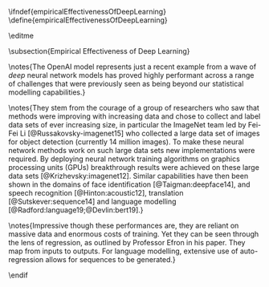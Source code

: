 \ifndef{empiricalEffectivenessOfDeepLearning}
\define{empiricalEffectivenessOfDeepLearning}

\editme

\subsection{Empirical Effectiveness of Deep Learning}

\notes{The OpenAI model represents just a recent example from a wave
of *deep* neural network models has proved highly performant across a
range of challenges that were previously seen as being beyond our
statistical modelling capabilities.}

\notes{They stem from the courage of a group of researchers who saw
that methods were improving with increasing data and chose to collect
and label data sets of ever increasing size, in particular the
ImageNet team led by Fei-Fei Li [@Russakovsky-imagenet15] who
collected a large data set of images for object detection (currently
14 million images). To make these neural network methods work on such
large data sets new implementations were required. By deploying neural
network training algorithms on graphics processing units (GPUs)
breakthrough results were achieved on these large data sets
[@Krizhevsky:imagenet12]. Similar capabilities have then been shown in
the domains of face identification [@Taigman:deepface14], and speech
recognition [@Hinton:acoustic12], translation [@Sutskever:sequence14]
and language modelling [@Radford:language19;@Devlin:bert19].}

\notes{Impressive though these performances are, they are reliant on
massive data and enormous costs of training. Yet they can be seen
through the lens of regression, as outlined by Professor Efron in his
paper. They map from inputs to outputs. For language modelling,
extensive use of auto-regression allows for sequences to be
generated.}

\endif
